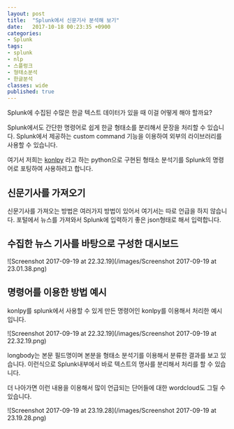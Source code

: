 ```yaml
---
layout: post
title:  "Splunk에서 신문기사 분석해 보기"
date:   2017-10-18 00:23:35 +0900
categories: 
- Splunk
tags:
- splunk
- nlp
- 스플렁크
- 형태소분석
- 한글분석
classes: wide
published: true
---
```




Splunk에 수집된 수많은 한글 텍스트 데이터가 있을 때 이걸 어떻게 해야 할까요?

Splunk에서도 간단한 명령어로 쉽게 한글 형태소를 분리해서 문장을 처리할 수 있습니다. Splunk에서 제공하는 custom  command 기능을 이용하여 외부의 라이브러리를 사용할 수 있습니다.



여기서 저희는 [konlpy](http://konlpy.org/ko/latest/) 라고 하는 python으로 구현된 형태소 분석기를 Splunk의 명령어로 포팅하여 사용하려고 합니다.



## 신문기사를 가져오기

신문기사를 가져오는 방법은 여러가지 방법이 있어서 여기서는 따로 언급을 하지 않습니다. 포털에서 뉴스를 가져와서 Splunk에 입력하기 좋은 json형태로 해서 입력합니다. 



## 수집한 뉴스 기사를 바탕으로 구성한 대시보드

![Screenshot 2017-09-19 at 22.32.19](/images/Screenshot 2017-09-19 at 23.01.38.png)



## 명령어를 이용한 방법 예시

konlpy를 splunk에서 사용할 수 있게 만든 명령어인 konlpy를 이용해서 처리한 예시입니다.

![Screenshot 2017-09-19 at 22.32.19](/images/Screenshot 2017-09-19 at 22.32.19.png)



longbody는 본문 필드명이며 본분을 형태소 분석기를 이용해서 분류한 결과를 보고 있습니다.  이런식으로 Splunk내부에서 바로 텍스트의 명사를 분리해서 처리를 할 수 있습니다.

더 나아가면 이런 내용을 이용해서 많이 언급되는 단어들에 대한 wordcloud도 그릴 수 있습니다.

![Screenshot 2017-09-19 at 23.19.28](/images/Screenshot 2017-09-19 at 23.19.28.png)





